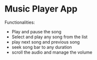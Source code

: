 # Music Player App

Functionalities:
- Play and pause the song
- Select and play any song from the list
- play next song and previous song
- seek song bar to any duration
- scroll the audio and manage the volume
